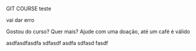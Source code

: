 GIT COURSE
teste



vai dar erro



Gostou do curso? Quer mais? Ajude com uma doação, até um café é válido


asdfasdfasdfa
sdfasdf
asdfa
sdfasd
fasdf
